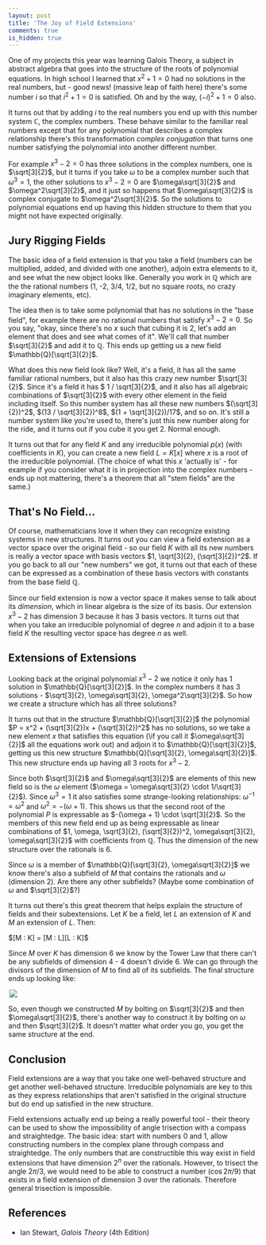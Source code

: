 ```yaml
---
layout: post
title: 'The Joy of Field Extensions'
comments: true
is_hidden: true
---
```


One of my projects this year was learning Galois Theory, a subject in abstract algebra that goes into the structure of the roots of polynomial equations.  In high school I learned that $x^2 + 1 = 0$ had no solutions in the real numbers, but - good news! (massive leap of faith here) there's some number $i$ so that $i^2 + 1 = 0$ is satisfied.  Oh and by the way, $(-i)^2 + 1 = 0$ also.

It turns out that by adding $i$ to the real numbers you end up with this number system $\mathbb{C}$, the complex numbers.  These behave similar to the familiar real numbers except that for any polynomial that describes a complex relationship there's this transformation _complex conjugation_ that turns one number satisfying the polynomial into another different number.

For example $x^3 - 2 = 0$ has three solutions in the complex numbers, one is $\sqrt[3]{2}$, but it turns if you take $\omega$ to be a complex number such that $\omega^3 = 1$, the other solutions to $x^3 - 2 = 0$ are $\omega\sqrt[3]{2}$ and $\omega^2\sqrt[3]{2}$, and it just so happens that $\omega\sqrt[3]{2}$ is complex conjugate to $\omega^2\sqrt[3]{2}$.  So the solutions to polynomial equations end up having this hidden structure to them that you might not have expected originally.

## Jury Rigging Fields

The basic idea of a field extension is that you take a field (numbers can be multiplied, added, and divided with one another), adjoin extra elements to it, and see what the new object looks like.  Generally you work in $\mathbb{Q}$ which are the the rational numbers (1, -2, 3/4, 1/2, but no square roots, no crazy imaginary elements, etc).

The idea then is to take some polynomial that has no solutions in the "base field", for example there are no rational numbers that satisfy $x^3 - 2 = 0$.  So you say, "okay, since there's no $x$ such that cubing it is 2, let's add an element that does and see what comes of it".  We'll call that number $\sqrt[3]{2}$ and add it to $\mathbb{Q}$.  This ends up getting us a new field $\mathbb{Q}[\sqrt[3]{2}]$.

What does this new field look like?  Well, it's a field, it has all the same familiar rational numbers, but it also has this crazy new number $\sqrt[3]{2}$.  Since it's a field it has $ 1 / \sqrt[3]{2}$, and it also has all algebraic combinations of $\sqrt[3]{2}$ with every other element in the field including itself.  So this number system has all these new numbers $(\sqrt[3]{2})^2$, $(13 / \sqrt[3]{2})^8$, $(1 + \sqrt[3]{2})/17$, and so on.  It's still a number system like you're used to, there's just this new number along for the ride, and it turns out if you cube it you get $2$.  Normal enough.

It turns out that for any field $K$ and any irreducible polynomial $p(x)$ (with coefficients in $K$), you can create a new field $L = K[x]$ where $x$ is a root of the irreducible polynomial.  (The choice of what this $x$ 'actually is' - for example if you consider what it is in projection into the complex numbers - ends up not mattering, there's a theorem that all "stem fields" are the same.)

## That's No Field...

Of course, mathematicians love it when they can recognize existing systems in new structures.  It turns out you can view a field extension as a vector space over the original field - so our field $K$ with all its new numbers is really a vector space with basis vectors $1, \sqrt[3]{2}, (\sqrt[3]{2})^2$.  If you go back to all our "new numbers" we got, it turns out that each of these can be expressed as a combination of these basis vectors with constants from the base field $\mathbb{Q}$.

Since our field extension is now a vector space it makes sense to talk about its _dimension_, which in linear algebra is the size of its basis.  Our extension $x^3 - 2$ has dimension 3 because it has 3 basis vectors.  It turns out that when you take an irreducible polynomial of degree $n$ and adjoin it to a base field $K$ the resulting vector space has degree $n$ as well.

## Extensions of Extensions

Looking back at the original polynomial $x^3 - 2$ we notice it only has 1 solution in $\mathbb{Q}[\sqrt[3]{2}]$.  In the complex numbers it has 3 solutions - $\sqrt[3]{2}, \omega\sqrt[3]{2}, \omega^2\sqrt[3]{2}$.  So how we create a structure which has all three solutions?

It turns out that in the structure $\mathbb{Q}[\sqrt[3]{2}]$ the polynomial $P = x^2 + (\sqrt[3]{2})x + (\sqrt[3]{2})^2$ has no solutions, so we take a new element $x$ that satisfies this equation (\if you call it $\omega\sqrt[3]{2}]$ all the equations work out) and adjoin it to $\mathbb{Q}[\sqrt[3]{2}]$, getting us this new structure $\mathbb{Q}[\sqrt[3]{2}, \omega\sqrt[3]{2}]$.  This new structure ends up having all 3 roots for $x^3 - 2$.

Since both $\sqrt[3]{2}$ and $\omega\sqrt[3]{2}$ are elements of this new field so is the $\omega$ element ($\omega = \omega\sqrt[3]{2} \cdot 1/\sqrt[3]{2}$). Since $\omega^3 = 1$ it also satisfies some strange-looking relationships: $\omega^{-1} = \omega^2$ and $\omega^2 = -(\omega + 1)$.  This shows us that the second root of the polynomial $P$ is expressable as $-(\omega + 1) \cdot \sqrt[3]{2}$.  So the members of this new field end up as being expressable as linear combinations of $1, \omega, \sqrt[3]{2}, (\sqrt[3]{2})^2, \omega\sqrt[3]{2}, \omega\sqrt[3]{2}$ with coefficients from $\mathbb{Q}$.  Thus the dimension of the new structure over the rationals is 6.

Since $\omega$ is a member of $\mathbb{Q}[\sqrt[3]{2}, \omega\sqrt[3]{2}]$ we know there's also a subfield of $M$ that contains the rationals and $\omega$ (dimension 2).  Are there any other subfields?  (Maybe some combination of $\omega$ and $\sqrt[3]{2}$?)

It turns out there's this great theorem that helps explain the structure of fields and their subextensions. Let $K$ be a field, let $L$ an extension of $K$ and $M$ an extension of $L$.  Then:

<div class="theorem" text="Tower Law">
$[M : K] = [M : L][L : K]$
</div>

Since $M$ over $K$ has dimension 6 we know by the Tower Law that there can't be any subfields of dimension 4 - 4 doesn't divide 6.  We can go through the divisors of the dimension of $M$ to find all of its subfields.  The final structure ends up looking like:

<p><img class="img-responsive" style="display: block; margin: auto; max-width: 500px" src="/images/field-extension-subfields.svg" /></p>

So, even though we constructed $M$ by bolting on $\sqrt[3]{2}$ and then $\omega\sqrt[3]{2}$, there's another way to construct it by bolting on $\omega$ and then $\sqrt[3]{2}$.  It doesn't matter what order you go, you get the same structure at the end.

## Conclusion

Field extensions are a way that you take one well-behaved structure and get another well-behaved structure.  Irreducible polynomials are key to this as they express relationships that aren't satisfied in the original structure but do end up satisfied in the new structure.

Field extensions actually end up being a really powerful tool - their theory can be used to show the impossibility of angle trisection with a compass and straightedge.  The basic idea: start with numbers 0 and 1, allow constructing numbers in the complex plane through compass and straightedge.  The only numbers that are constructible this way exist in field extensions that have dimension $2^n$ over the rationals.  However, to trisect the angle $2\pi/3$, we would need to be able to construct a number ($\cos {2\pi / 9}$) that exists in a field extension of dimension 3 over the rationals.  Therefore general trisection is impossible.

## References

* Ian Stewart, _Galois Theory_ (4th Edition)
